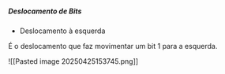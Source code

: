 
##### Deslocamento de Bits

-  Deslocamento à esquerda

É o deslocamento que faz movimentar um bit 1 para a esquerda.

![[Pasted image 20250425153745.png]]

